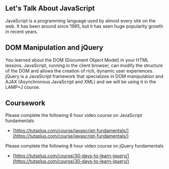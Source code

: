 ## Let's Talk About JavaScript

JavaScript is a programming language used by almost every site on the web. It has been around since 1995, but it has seen huge popularity growth in recent years.

## DOM Manipulation and jQuery

You learned about the DOM (Document Object Model) in your HTML lessons. JavaScript, running in the client browser, can modify the structure of the DOM and allows the creation of rich, dynamic user experiences. jQuery is a JavaScript framework that specializes in DOM manipulation and AJAX (Asynchronous JavaScript and XML) and we will be using it in the LAMP+J course.

## Coursework

Please complete the following 6 hour video course on JavaScript fundamentals

- [https://tutsplus.com/course/javascript-fundamentals/](https://tutsplus.com/course/javascript-fundamentals/)

Please complete the following 8 hour video course on jQuery fundamentals

- [https://tutsplus.com/course/30-days-to-learn-jquery/](https://tutsplus.com/course/30-days-to-learn-jquery/)
